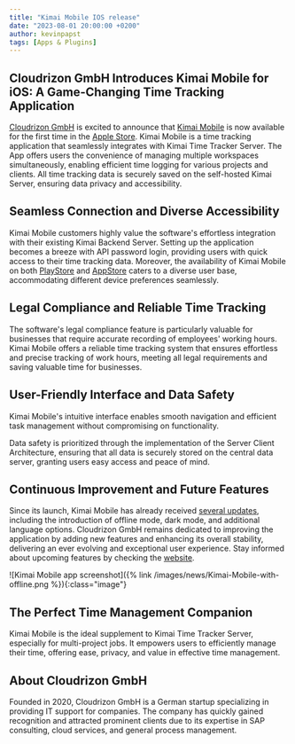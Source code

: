 ```yaml
---
title: "Kimai Mobile IOS release"
date: "2023-08-01 20:00:00 +0200"
author: kevinpapst
tags: [Apps & Plugins]
---
```


## Cloudrizon GmbH Introduces Kimai Mobile for iOS: A Game-Changing Time Tracking Application  

 [Cloudrizon GmbH](https://cloudrizon.de/) is excited to announce that [Kimai Mobile](https://www.kimaimobile.com/) is now available for the first time in the [Apple Store](https://apps.apple.com/us/app/kimai-mobile/id1563933145). Kimai Mobile is a time tracking application that seamlessly integrates with Kimai Time Tracker Server. The App offers users the convenience of managing multiple workspaces simultaneously, enabling efficient time logging for various projects and clients. All time tracking data is securely saved on the self-hosted Kimai Server, ensuring data privacy and accessibility.  

## Seamless Connection and Diverse Accessibility  

Kimai Mobile customers highly value the software's effortless integration with their existing Kimai Backend Server. Setting up the application becomes a breeze with API password login, providing users with quick access to their time tracking data. Moreover, the availability of Kimai Mobile on both [PlayStore](https://play.google.com/store/apps/details?id=de.cloudrizon.kimaimobile&pcampaignid=pcampaignidMKT-Other-global-all-co-prtnr-py-PartBadge-Mar2515-1&pli=1) and [AppStore](https://apps.apple.com/us/app/kimai-mobile/id1563933145) caters to a diverse user base, accommodating different device preferences seamlessly.  

## Legal Compliance and Reliable Time Tracking  

The software's legal compliance feature is particularly valuable for businesses that require accurate recording of employees' working hours. Kimai Mobile offers a reliable time tracking system that ensures effortless and precise tracking of work hours, meeting all legal requirements and saving valuable time for businesses.  

## User-Friendly Interface and Data Safety  

Kimai Mobile's intuitive interface enables smooth navigation and efficient task management without compromising on functionality.  

Data safety is prioritized through the implementation of the Server Client Architecture, ensuring that all data is securely stored on the central data server, granting users easy access and peace of mind.  

## Continuous Improvement and Future Features  

Since its launch, Kimai Mobile has already received [several updates](https://www.kimaimobile.com/features/), including the introduction of offline mode, dark mode, and additional language options. Cloudrizon GmbH remains dedicated to improving the application by adding new features and enhancing its overall stability, delivering an ever evolving and exceptional user experience. Stay informed about upcoming features by checking the [website](https://www.kimaimobile.com/features/).  

![Kimai Mobile app screenshot]({% link /images/news/Kimai-Mobile-with-offline.png %}){:class="image"}

## The Perfect Time Management Companion  

Kimai Mobile is the ideal supplement to Kimai Time Tracker Server, especially for multi-project jobs. It empowers users to efficiently manage their time, offering ease, privacy, and value in effective time management.  

## About Cloudrizon GmbH  

Founded in 2020, Cloudrizon GmbH is a German startup specializing in providing IT support for companies. The company has quickly gained recognition and attracted prominent clients due to its expertise in SAP consulting, cloud services, and general process management. 
